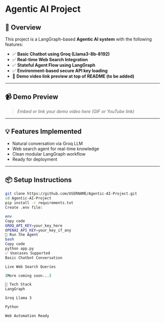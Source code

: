 # Agentic AI Project

## 🚀 Overview
This project is a LangGraph-based **Agentic AI system** with the following features:

- ✅ **Basic Chatbot using Groq (Llama3-8b-8192)**
- ✅ **Real-time Web Search Integration**
- ✅ **Stateful Agent Flow using LangGraph**
- ✅ **Environment-based secure API key loading**
- 🎥 **Demo video link preview at top of README (to be added)**

---
## 📹 Demo Preview
> _Embed or link your demo video here (GIF or YouTube link)_

---
## 💡 Features Implemented
- Natural conversation via Groq LLM
- Web search agent for real-time knowledge
- Clean modular LangGraph workflow
- Ready for deployment

---
## 📦 Setup Instructions
```bash
git clone https://github.com/USERNAME/Agentic-AI-Project.git
cd Agentic-AI-Project
pip install -r requirements.txt
Create .env file:

env
Copy code
GROQ_API_KEY=your_key_here
OPENAI_API_KEY=your_key_if_any
🧠 Run the Agent
bash
Copy code
python app.py
✅ Usecases Supported
Basic Chatbot Conversation

Live Web Search Queries

(More coming soon...)

📄 Tech Stack
LangGraph

Groq Llama 3

Python

Web Automation Ready

